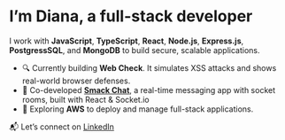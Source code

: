 # I’m Diana, a full-stack developer

I work with **JavaScript**, **TypeScript**, **React**, **Node.js**, **Express.js**, **PostgressSQL**, and **MongoDB** to build secure, scalable applications.

- 🔍 Currently building **Web Check**. It simulates XSS attacks and shows real-world browser defenses.
- 💬 Co-developed [**Smack Chat**](https://github.com/smack-apps/smack-chat), a real-time messaging app with socket rooms, built with React & Socket.io
- 🌱 Exploring **AWS** to deploy and manage full-stack applications.

📬 Let’s connect on [LinkedIn](https://www.linkedin.com/in/divoz)




